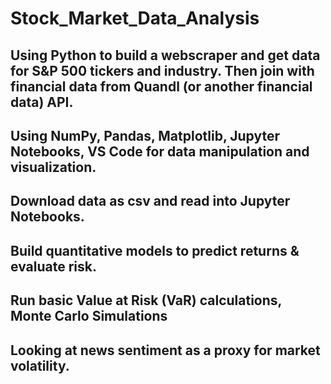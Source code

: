 # Stock_Market_Data_Analysis
## Using Python to build a webscraper and get data for S&P 500 tickers and industry. Then join with financial data from Quandl (or another financial data) API. 
## Using NumPy, Pandas, Matplotlib, Jupyter Notebooks, VS Code for data manipulation and visualization.
## Download data as csv and read into Jupyter Notebooks.
## Build quantitative models to predict returns & evaluate risk. 
## Run basic Value at Risk (VaR) calculations, Monte Carlo Simulations
## Looking at news sentiment as a proxy for market volatility.
